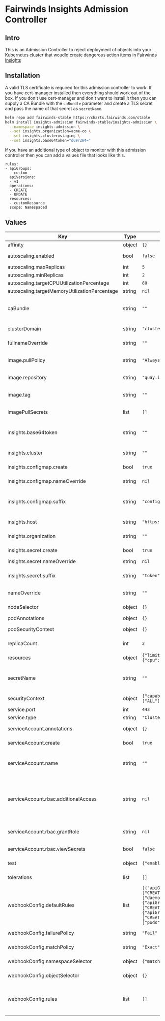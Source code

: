 # Fairwinds Insights Admission Controller

## Intro

This is an Admission Controller to reject deployment of objects into your Kubernetes cluster that woudld create dangerous action items in [Fairwinds Insights](https://insights.fairwinds.com)

## Installation

A valid TLS certificate is required for this admission controller to work. If you have cert-manager installed then everything should work out of the box. If you don't use cert-manager and don't want to install it then you can supply a CA Bundle with the `caBundle` parameter and create a TLS secret and pass the name of that secret as `secretName`.

```bash
helm repo add fairwinds-stable https://charts.fairwinds.com/stable
helm install insights-admission fairwinds-stable/insights-admission \
  --namespace insights-admission \
  --set insights.organization=acme-co \
  --set insights.cluster=staging \
  --set insights.base64token="dG9rZW4="
```

If you have an additional type of object to monitor with this admission controller then you can add a values file that looks like this.

```
rules:
- apiGroups:
  - custom
  apiVersions:
  - v1
  operations:
  - CREATE
  - UPDATE
  resources:
  - customResource
  scope: Namespaced
```

## Values

| Key | Type | Default | Description |
|-----|------|---------|-------------|
| affinity | object | `{}` | Pod affinity/anti-affinity rules |
| autoscaling.enabled | bool | `false` | Autoscale instead of a static number of pods running. |
| autoscaling.maxReplicas | int | `5` | Maximum number of pods to run. |
| autoscaling.minReplicas | int | `2` | Minimum number of pods to run. |
| autoscaling.targetCPUUtilizationPercentage | int | `80` | Target CPU to scale towards. |
| autoscaling.targetMemoryUtilizationPercentage | string | `nil` | Target memory to scale towards. |
| caBundle | string | `""` | If you are providing your own certificate then this is the Certificate Authority for that certificate |
| clusterDomain | string | `"cluster.local"` | The base domain to use for cluster DNS |
| fullnameOverride | string | `""` | Long name of the release to override. |
| image.pullPolicy | string | `"Always"` | imagePullPolicy - Highly recommended to leave this as 'Always' |
| image.repository | string | `"quay.io/fairwinds/insights-admission-controller"` | Repository for the Insights Admission Controller image |
| image.tag | string | `""` | The Insights admission controller tag to use. Defaults to the Chart's AppVersion |
| imagePullSecrets | list | `[]` | Secrets to use when pulling this image. |
| insights.base64token | string | `""` | The token for your cluster from the Cluster Settings page in Fairwinds Insights. This should already be base64 encoded. |
| insights.cluster | string | `""` | The name of your cluster from Fairwinds Insights |
| insights.configmap.create | bool | `true` | Create a config map with Insights configuration |
| insights.configmap.nameOverride | string | `nil` | The name of the configmap to use. |
| insights.configmap.suffix | string | `"configmap"` | The suffix to add onto the release name to get the configmap that contains the host/organization/cluster |
| insights.host | string | `"https://insights.fairwinds.com"` | Override the hostname for Fairwinds Insights |
| insights.organization | string | `""` | The name of your Organization from Fairwinds Insights |
| insights.secret.create | bool | `true` | Create a secret containing the base64 encoded token. |
| insights.secret.nameOverride | string | `nil` | The name of the secret to use. |
| insights.secret.suffix | string | `"token"` | The suffix to add onto the relase name to get the secret that contains the base64 token |
| nameOverride | string | `""` | Overrides the name of the release. |
| nodeSelector | object | `{}` | nodSelector to add to the controller. |
| podAnnotations | object | `{}` | Annotations to add to each pod. |
| podSecurityContext | object | `{}` | Security Context for the entire pod. |
| replicaCount | int | `2` | The number of pods to run for the admission contrller. |
| resources | object | `{"limits":{"cpu":1,"memory":"2Gi"},"requests":{"cpu":"100m","memory":"128Mi"}}` | A resources block for the controller. |
| secretName | string | `""` | If you are providing your own certificate then this is the name of the secret holding the certificate. |
| securityContext | object | `{"capabilities":{"drop":["ALL"]},"readOnlyRootFilesystem":true,"runAsNonRoot":true,"runAsUser":15000}` | Security Context for the container. |
| service.port | int | `443` | Port to use for the service. |
| service.type | string | `"ClusterIP"` | Type of service to create. |
| serviceAccount.annotations | object | `{}` | Annotations to add to the service account |
| serviceAccount.create | bool | `true` | Specifies whether a service account should be created |
| serviceAccount.name | string | `""` | The name of the service account to use. If not set and create is true, a name is generated using the fullname template |
| serviceAccount.rbac.additionalAccess | string | `nil` | Grant the admission controller access to additional objects. This should contain an array of objects with each having an array of apiGroups, an array of resources, and an array of verbs. Just like a Role. |
| serviceAccount.rbac.grantRole | string | `nil` | Grant the admission controller access to a given role (such as view) |
| serviceAccount.rbac.viewSecrets | bool | `false` | Grant the admission controller access to view secrets |
| test | object | `{"enabled":false,"image":{"repository":"python","tag":"3.8-alpine"}}` | Used for chart CI only - deploys a test deployment |
| tolerations | list | `[]` | Toleratations to add to the controller. |
| webhookConfig.defaultRules | list | `[{"apiGroups":["apps"],"apiVersions":["v1","v1beta1","v1beta2"],"operations":["CREATE","UPDATE"],"resources":["daemonsets","deployments","statefulsets"],"scope":"Namespaced"},{"apiGroups":["batch"],"apiVersions":["v1","v1beta1"],"operations":["CREATE","UPDATE"],"resources":["jobs","cronjobs"],"scope":"Namespaced"},{"apiGroups":[""],"apiVersions":["v1"],"operations":["CREATE","UPDATE"],"resources":["pods","replicationcontrollers"],"scope":"Namespaced"}]` | An array of rules for commons types for the ValidatingWebhookConfiguration |
| webhookConfig.failurePolicy | string | `"Fail"` | failurePolicy for the ValidatingWebhookConfiguration |
| webhookConfig.matchPolicy | string | `"Exact"` | matchPolicy for the ValidatingWebhookConfiguration |
| webhookConfig.namespaceSelector | object | `{"matchExpressions":[{"key":"control-plane","operator":"DoesNotExist"}]}` | namespaceSelector for the ValidatingWebhookConfiguration |
| webhookConfig.objectSelector | object | `{}` | objectSelector for the ValidatingWebhookConfiguration |
| webhookConfig.rules | list | `[]` | An array of additional for the ValidatingWebhookConfiguration. Each requires a set of apiGroups, apiVersions, operations, resources, and a scope. |
